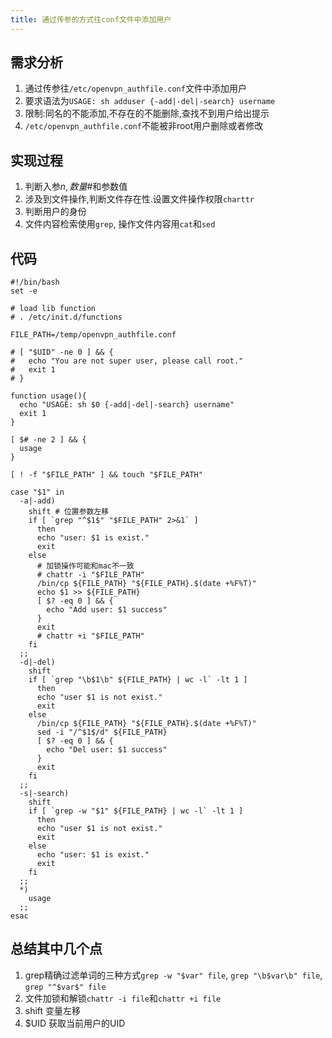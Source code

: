 ```yaml
---
title: 通过传参的方式往conf文件中添加用户
---
```

## 需求分析
1. 通过传参往`/etc/openvpn_authfile.conf`文件中添加用户
2. 要求语法为`USAGE: sh adduser {-add|-del|-search} username`
3. 限制:同名的不能添加,不存在的不能删除,查找不到用户给出提示
4. `/etc/openvpn_authfile.conf`不能被非root用户删除或者修改

## 实现过程
1. 判断入参$n, 数量$#和参数值
2. 涉及到文件操作,判断文件存在性.设置文件操作权限`charttr`
3. 判断用户的身份
4. 文件内容检索使用`grep`, 操作文件内容用`cat`和`sed`

## 代码
```shell
#!/bin/bash
set -e

# load lib function
# . /etc/init.d/functions

FILE_PATH=/temp/openvpn_authfile.conf

# [ "$UID" -ne 0 ] && {
#   echo "You are not super user, please call root."
#   exit 1
# }

function usage(){
  echo "USAGE: sh $0 {-add|-del|-search} username"
  exit 1
}

[ $# -ne 2 ] && {
  usage
}

[ ! -f "$FILE_PATH" ] && touch "$FILE_PATH"

case "$1" in
  -a|-add)
    shift # 位置参数左移
    if [ `grep "^$1$" "$FILE_PATH" 2>&1` ]
      then
      echo "user: $1 is exist."
      exit
    else
      # 加锁操作可能和mac不一致
      # chattr -i "$FILE_PATH"
      /bin/cp ${FILE_PATH} "${FILE_PATH}.$(date +%F%T)"
      echo $1 >> ${FILE_PATH}
      [ $? -eq 0 ] && {
        echo "Add user: $1 success"
      }
      exit
      # chattr +i "$FILE_PATH"
    fi
  ;;
  -d|-del)
    shift
    if [ `grep "\b$1\b" ${FILE_PATH} | wc -l` -lt 1 ]
      then
      echo "user $1 is not exist."
      exit
    else
      /bin/cp ${FILE_PATH} "${FILE_PATH}.$(date +%F%T)"
      sed -i "/^$1$/d" ${FILE_PATH}
      [ $? -eq 0 ] && {
        echo "Del user: $1 success"
      }
      exit
    fi  
  ;;
  -s|-search)
    shift
    if [ `grep -w "$1" ${FILE_PATH} | wc -l` -lt 1 ]
      then
      echo "user $1 is not exist."
      exit
    else
      echo "user: $1 is exist."
      exit
    fi  
  ;;
  *)
    usage
  ;;
esac
```

## 总结其中几个点
1. grep精确过滤单词的三种方式`grep -w "$var" file`, `grep "\b$var\b" file`, `grep "^$var$" file`
2. 文件加锁和解锁`chattr -i file`和`chattr +i file`
3. shift 变量左移
4. $UID 获取当前用户的UID
